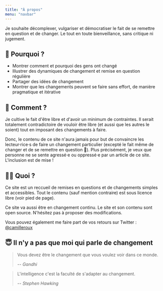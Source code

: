 ```yaml
---
title: "À propos"
menu: "navbar"
---
```


Je souhaite décomplexer, vulgariser et démocratiser le fait de se remettre en question et de changer. Le tout en toute bienveillance, sans critique ni jugement.


## 🤔 Pourquoi ?

- Montrer comment et pourquoi des gens ont changé
- Illustrer des dynamiques de changement et remise en question régulière 
- Partager des idées de changement
- Montrer que les changements peuvent se faire sans effort, de manière pragmatique et itérative

## 🌈 Comment ?

Je cultive le fait d'être libre et d'avoir un minimum de contraintes. Il serait totalement contradictoire de vouloir être libre (et aussi que les autres le soient) tout en imposant des changements à faire.

Donc, le contenu de ce site n'aura jamais pour but de convaincre les lecteur·rice·s de faire un changement particulier (excepté le fait même de changer et de se remettre en question 🙂). 
Plus précisément, je veux que personne ne se sente agressé·e ou oppressé·e par un article de ce site. L'inclusion est de mise !

## 👨‍💻 Quoi ?

Ce site est un reccueil de remises en questions et de changements simples et accessibles. 
Tout le contenu (sauf mention contraire) est sous licence libre (voir pied de page). 

Ce site va aussi être en changement continu. Le site et son contenu sont open source. N'hésitez pas à proposer des modifications.

Vous pouvez également me faire part de vos retours sur Twitter : [@camilleroux](https://twitter.com/camilleroux)

## 😇 Il n'y a pas que moi qui parle de changement

> Vous devez être le changement que vous voulez voir dans ce monde.
>
> -- <cite>Gandhi</cite>

<!-- -->

> L'intelligence c'est la faculté de s'adapter au changement.
>
> -- <cite>Stephen Hawking</cite>